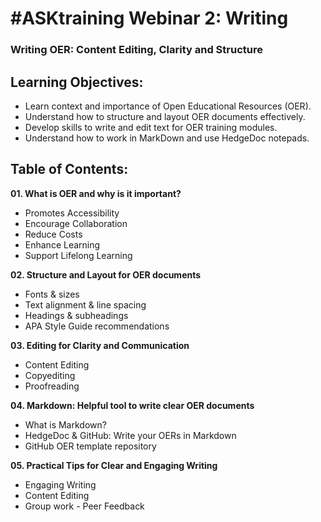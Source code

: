 # #ASKtraining Webinar 2: Writing
### Writing OER: Content Editing, Clarity and Structure

## Learning Objectives:
+ Learn context and importance of Open Educational Resources (OER).
+ Understand how to structure and layout OER documents effectively.
+ Develop skills to write and edit text for OER training modules.
+ Understand how to work in MarkDown and use HedgeDoc notepads.

## Table of Contents:
**01. What is OER and why is it important?**
+ Promotes Accessibility
+ Encourage Collaboration
+ Reduce Costs
+ Enhance Learning
+ Support Lifelong Learning

**02. Structure and Layout for OER documents**
+ Fonts & sizes
+ Text alignment & line spacing
+ Headings & subheadings
+ APA Style Guide recommendations

**03. Editing for Clarity and Communication**
+ Content Editing
+ Copyediting
+ Proofreading

**04. Markdown: Helpful tool to write clear OER documents**
+ What is Markdown?
+ HedgeDoc & GitHub: Write your OERs in Markdown
+ GitHub OER template repository

**05. Practical Tips for Clear and Engaging Writing**
+ Engaging Writing
+ Content Editing
+ Group work - Peer Feedback
